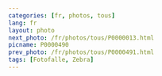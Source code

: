 ```yaml
---
categories: [fr, photos, tous]
lang: fr
layout: photo
next_photo: /fr/photos/tous/P0000013.html
picname: P0000490
prev_photo: /fr/photos/tous/P0000491.html
tags: [Fotofalle, Zebra]
---
```

